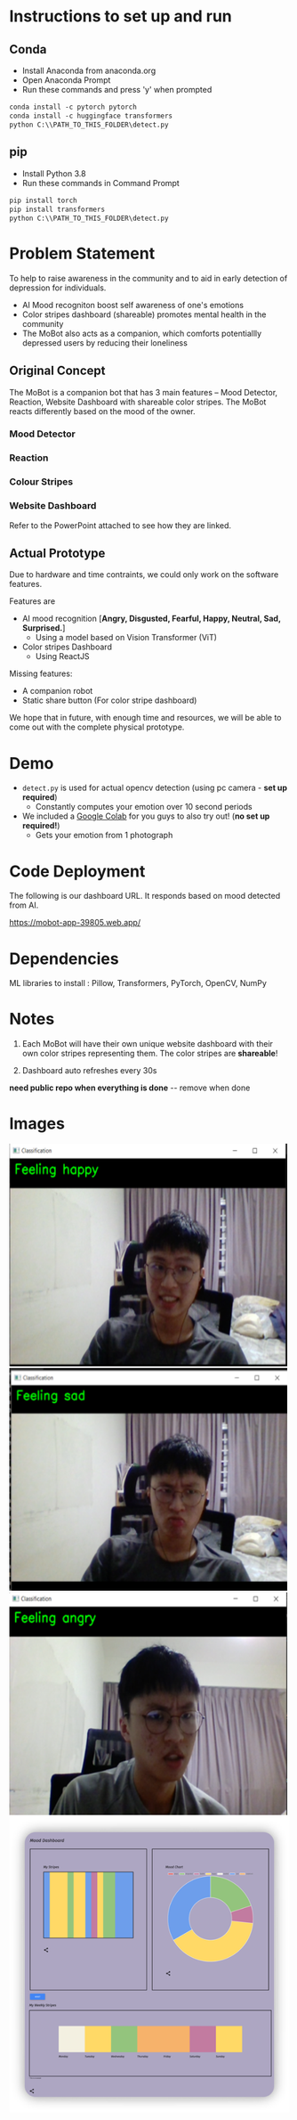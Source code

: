 # Instructions to set up and run
## Conda
- Install Anaconda from anaconda.org
- Open Anaconda Prompt
- Run these commands and press 'y' when prompted
```
conda install -c pytorch pytorch
conda install -c huggingface transformers
python C:\\PATH_TO_THIS_FOLDER\detect.py
```
## pip
- Install Python 3.8
- Run these commands in Command Prompt
```
pip install torch
pip install transformers
python C:\\PATH_TO_THIS_FOLDER\detect.py
```

# Problem Statement

To help to raise awareness in the community and to aid in early detection of depression for individuals.


- AI Mood recogniton boost self awareness of one's emotions
- Color stripes dashboard (shareable) promotes mental health in the community
- The MoBot also acts as a companion, which comforts potentiallly depressed users by reducing their loneliness

## Original Concept

The MoBot is a companion bot that has 3 main features – Mood Detector, Reaction, Website Dashboard with shareable color stripes. The MoBot reacts differently based on the mood of the owner.

### Mood Detector
### Reaction
### Colour Stripes
### Website Dashboard

Refer to the PowerPoint attached to see how they are linked.

## Actual Prototype

Due to hardware and time contraints, we could only work on the software features.

Features are
- AI mood recognition [**Angry, Disgusted, Fearful, Happy, Neutral, Sad, Surprised.**]
    - Using a model based on Vision Transformer (ViT)
- Color stripes Dashboard
    - Using ReactJS


Missing features:
- A companion robot
- Static share button (For color stripe dashboard)

We hope that in future, with enough time and resources, we will be able to come out with the complete physical prototype.

# Demo
- ```detect.py``` is used for actual opencv detection (using pc camera - **set up required**) 
    - Constantly computes your emotion over 10 second periods
- We included a [Google Colab](https://colab.research.google.com/drive/1lxiOH5_TBMBtd0mHY0GGWz2ry9msAhVy?usp=sharing) for you guys to also try out! (**no set up required!**)
    - Gets your emotion from 1 photograph

# Code Deployment
The following is our dashboard URL. It responds based on mood detected from AI.

https://mobot-app-39805.web.app/

# Dependencies

ML libraries to install : Pillow, Transformers, PyTorch, OpenCV, NumPy



# Notes

1) Each MoBot will have their own unique website dashboard with their own color stripes representing them. The color stripes are **shareable**!

2) Dashboard auto refreshes every 30s


**need public repo when everything is done**   -- remove when done



# Images
<img src="assets/happy.png" alt="Happy" width="500" height="400"> <img src="assets/sad.png" alt="Sad"  width="500" height="400">
<br/>
<img src="assets/angry.png" alt="Angry" width="500" height="400">
<br/>
<img src="assets/dashboard.png" alt="Dashboard">
 
